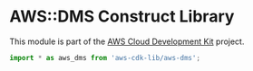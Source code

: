 # AWS::DMS Construct Library


This module is part of the [AWS Cloud Development Kit](https://github.com/aws/aws-cdk) project.

```ts nofixture
import * as aws_dms from 'aws-cdk-lib/aws-dms';
```
